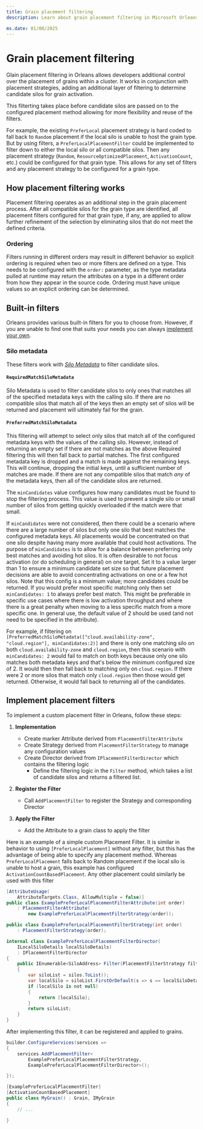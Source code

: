 ```yaml
---
title: Grain placement filtering
description: Learn about grain placement filtering in Microsoft Orleans.

ms.date: 01/08/2025
---
```


# Grain placement filtering

Glain placement filtering in Orleans allows developers additional control over the placement of grains within a cluster. It works in conjunction with placement strategies, adding an additional layer of filtering to determine candidate silos for grain activation.  

This filterting takes place before candidate silos are passed on to the configured placement method allowing for more flexibility and reuse of the filters.

For example, the existing `PreferLocal` placement strategy is hard coded to fall back to `Random` placement if the local silo is unable to host the grain type. But by using filters, a `PreferLocalPlacementFilter` could be implemented to filter down to either the local silo or all compatible silos. Then any placement strategy (`Random`, `ResourceOptimizedPlacement`, `ActivationCount`, etc.) could be configured for that grain type. This allows for any set of filters and any placement strategy to be configured for a grain type.

## How placement filtering works

Placement filtering operates as an additional step in the grain placement process. After all compatible silos for the grain type are identified, all placement filters configured for that grain type, if any, are applied to allow further refinement of the selection by eliminating silos that do not meet the defined criteria.

### Ordering

Filters running in different orders may result in different behavior so explicit ordering is required when two or more filters are defined on a type. This needs to be configured with the `order:` parameter, as the type metadata pulled at runtime may return the attributes on a type in a different order from how they appear in the source code. Ordering must have unique values so an explicit ordering can be determined.

## Built-in filters

Orleans provides various built-in filters for you to choose from. However, if you are unable to find one that suits your needs you can always [implement your own](#implement-placement-filters).

### Silo metadata

These filters work with [*Silo Metadata*](../host/configuration-guide/silo-metadata.md) to filter candidate silos.

#### `RequiredMatchSiloMetadata`

Silo Metadata is used to filter candidate silos to only ones that matches all of the specified metadata keys with the calling silo. If there are no compatible silos that match all of the keys then an empty set of silos will be returned and placement will ultimately fail for the grain.

#### `PreferredMatchSiloMetadata`

This filtering will attempt to select only silos that match all of the configured metadata keys with the values of the calling silo. However, instead of returning an empty set if there are not matches as the above Required filtering this will then fall back to partial matches. The first configured metadata key is dropped and a match is made against the remaining keys. This will continue, dropping the initial keys, until a sufficient number of matches are made. If there are not any compatible silos that match *any* of the metadata keys, then all of the candidate silos are returned.

The `minCandidates` value configures how many candidates must be found to stop the filtering process. This value is used to prevent a single silo or small number of silos from getting quickly overloaded if the match were that small.

If `minCandidates` were not considered, then there could be a scenario where there are a large number of silos but only one silo that best matches the configured metadata keys. All placements would be concentrated on that one silo despite having many more available that could host activations. The purpose of `minCandidates` is to allow for a balance between preferring only best matches and avoiding hot silos. It is often desirable to not focus activation (or do scheduling in general) on one target. Set it to a value larger than 1 to ensure a minimum candidate set size so that future placement decisions are able to avoid concentrating activations on one or a few hot silos. Note that this config is a minimum value; more candidates could be returned. If you would prefer most specific matching only then set `minCandidates: 1` to always prefer best match. This might be preferable in specific use cases where there is low activation throughput and where there is a great penalty when moving to a less specific match from a more specific one. In general use, the default value of 2 should be used (and not need to be specified in the attribute).

For example, if filtering on `[PreferredMatchSiloMetadata(["cloud.availability-zone", "cloud.region"], minCandidates:2)]` and there is only one matching silo on both `cloud.availability-zone` and `cloud.region`, then this scenario with `minCandidates: 2` would fail to match on both keys because only one silo matches both metadata keys and that's below the minimum configured size of 2. It would then then fall back to matching only on `cloud.region`. If there were 2 or more silos that match only `cloud.region` then those would get returned. Otherwise, it would fall back to returning all of the candidates.

## Implement placement filters

To implement a custom placement filter in Orleans, follow these steps:

1. **Implementation**
   - Create marker Attribute derived from `PlacementFilterAttribute`
   - Create Strategy derived from `PlacementFilterStrategy` to manage any configuration values
   - Create Director derived from `IPlacementFilterDirector` which contains the filtering logic
     - Define the filtering logic in the `Filter` method, which takes a list of candidate silos and returns a filtered list.

2. **Register the Filter**
   - Call `AddPlacementFilter` to register the Strategy and corresponding Director

3. **Apply the Filter**
   - Add the Attribute to a grain class to apply the filter

Here is an example of a simple custom Placement Filter. It is similar in behavior to using `[PreferLocalPlacement]` without any filter, but this has the advantage of being able to specify any placement method. Whereas `PreferLocalPlacement` falls back to Random placement if the local silo is unable to host a grain, this example has configured `ActivationCountBasedPlacement`. Any other placement could similarly be used with this filter

```csharp
[AttributeUsage(
    AttributeTargets.Class, AllowMultiple = false)]
public class ExamplePreferLocalPlacementFilterAttribute(int order)
    : PlacementFilterAttribute(
        new ExamplePreferLocalPlacementFilterStrategy(order));
```

```csharp
public class ExamplePreferLocalPlacementFilterStrategy(int order)
    : PlacementFilterStrategy(order);
```

```csharp
internal class ExamplePreferLocalPlacementFilterDirector(
    ILocalSiloDetails localSiloDetails)
    : IPlacementFilterDirector
{
    public IEnumerable<SiloAddress> Filter(PlacementFilterStrategy filterStrategy, PlacementTarget target, IEnumerable<SiloAddress> silos)
    {
        var siloList = silos.ToList();
        var localSilo = siloList.FirstOrDefault(s => s == localSiloDetails.SiloAddress);
        if (localSilo is not null)
        {
            return [localSilo];
        }
        return siloList;
    }
}
```

After implementing this filter, it can be registered and applied to grains.

```csharp
builder.ConfigureServices(services =>
{
    services.AddPlacementFilter<
        ExamplePreferLocalPlacementFilterStrategy, 
        ExamplePreferLocalPlacementFilterDirector>();

});
```

```csharp
[ExamplePreferLocalPlacementFilter]
[ActivationCountBasedPlacement]
public class MyGrain() : Grain, IMyGrain
{
    // ...

}
```
